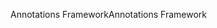<span data-ttu-id="1ebc9-101">Annotations Framework</span><span class="sxs-lookup"><span data-stu-id="1ebc9-101">Annotations Framework</span></span>
